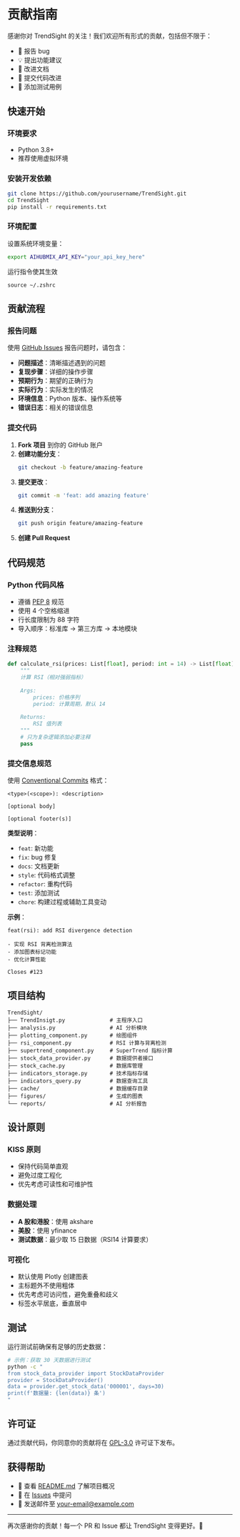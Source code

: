 # 贡献指南

感谢你对 TrendSight 的关注！我们欢迎所有形式的贡献，包括但不限于：

- 🐛 报告 bug
- 💡 提出功能建议
- 📝 改进文档
- 🔧 提交代码改进
- 🧪 添加测试用例

## 快速开始

### 环境要求

- Python 3.8+
- 推荐使用虚拟环境

### 安装开发依赖

```bash
git clone https://github.com/yourusername/TrendSight.git
cd TrendSight
pip install -r requirements.txt
```

### 环境配置

设置系统环境变量：

```bash
export AIHUBMIX_API_KEY="your_api_key_here"
```
运行指令使其生效
```shell
source ~/.zshrc
```

## 贡献流程

### 报告问题

使用 [GitHub Issues](https://github.com/yourusername/TrendSight/issues) 报告问题时，请包含：

- **问题描述**：清晰描述遇到的问题
- **复现步骤**：详细的操作步骤
- **预期行为**：期望的正确行为
- **实际行为**：实际发生的情况
- **环境信息**：Python 版本、操作系统等
- **错误日志**：相关的错误信息

### 提交代码

1. **Fork 项目** 到你的 GitHub 账户
2. **创建功能分支**：
   ```bash
   git checkout -b feature/amazing-feature
   ```
3. **提交更改**：
   ```bash
   git commit -m 'feat: add amazing feature'
   ```
4. **推送到分支**：
   ```bash
   git push origin feature/amazing-feature
   ```
5. **创建 Pull Request**

## 代码规范

### Python 代码风格

- 遵循 [PEP 8](https://pep8.org/) 规范
- 使用 4 个空格缩进
- 行长度限制为 88 字符
- 导入顺序：标准库 → 第三方库 → 本地模块

### 注释规范

```python
def calculate_rsi(prices: List[float], period: int = 14) -> List[float]:
    """
    计算 RSI（相对强弱指标）
    
    Args:
        prices: 价格序列
        period: 计算周期，默认 14
        
    Returns:
        RSI 值列表
    """
    # 只为复杂逻辑添加必要注释
    pass
```

### 提交信息规范

使用 [Conventional Commits](https://www.conventionalcommits.org/) 格式：

```
<type>(<scope>): <description>

[optional body]

[optional footer(s)]
```

**类型说明**：
- `feat`: 新功能
- `fix`: bug 修复
- `docs`: 文档更新
- `style`: 代码格式调整
- `refactor`: 重构代码
- `test`: 添加测试
- `chore`: 构建过程或辅助工具变动

**示例**：
```
feat(rsi): add RSI divergence detection

- 实现 RSI 背离检测算法
- 添加图表标记功能
- 优化计算性能

Closes #123
```

## 项目结构

```
TrendSight/
├── TrendInsigt.py              # 主程序入口
├── analysis.py                 # AI 分析模块
├── plotting_component.py       # 绘图组件
├── rsi_component.py            # RSI 计算与背离检测
├── supertrend_component.py     # SuperTrend 指标计算
├── stock_data_provider.py      # 数据提供者接口
├── stock_cache.py              # 数据库管理
├── indicators_storage.py       # 技术指标存储
├── indicators_query.py         # 数据查询工具
├── cache/                      # 数据缓存目录
├── figures/                    # 生成的图表
└── reports/                    # AI 分析报告
```

## 设计原则

### KISS 原则
- 保持代码简单直观
- 避免过度工程化
- 优先考虑可读性和可维护性

### 数据处理
- **A 股和港股**：使用 akshare
- **美股**：使用 yfinance
- **测试数据**：最少取 15 日数据（RSI14 计算要求）

### 可视化
- 默认使用 Plotly 创建图表
- 主标题外不使用粗体
- 优先考虑可访问性，避免重叠和歧义
- 标签水平居底，垂直居中

## 测试

运行测试前确保有足够的历史数据：

```bash
# 示例：获取 30 天数据进行测试
python -c "
from stock_data_provider import StockDataProvider
provider = StockDataProvider()
data = provider.get_stock_data('000001', days=30)
print(f'数据量: {len(data)} 条')
"
```

## 许可证

通过贡献代码，你同意你的贡献将在 [GPL-3.0](LICENSE) 许可证下发布。

## 获得帮助

- 📖 查看 [README.md](README.md) 了解项目概况
- 💬 在 [Issues](https://github.com/yourusername/TrendSight/issues) 中提问
- 📧 发送邮件至 [your-email@example.com](mailto:your-email@example.com)

---

再次感谢你的贡献！每一个 PR 和 Issue 都让 TrendSight 变得更好。🚀